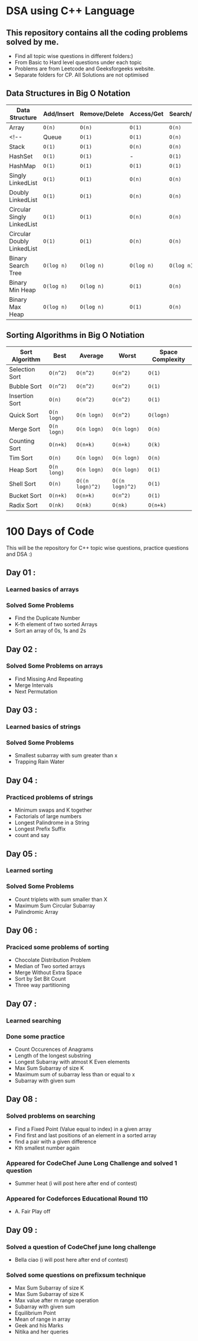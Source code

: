 # DSA using C++ Language

## This repository contains all the coding problems solved by me.

* Find all topic wise questions in different folders:)
* From Basic to Hard level questions under each topic
* Problems are from Leetcode and Geeksforgeeks website.
* Separate folders for CP. All Solutions are not optimised 

## Data Structures in Big O Notation
| Data Structure | Add/Insert | Remove/Delete | Access/Get | Search/Contains | Space Complexity |
| --- | --- | --- | --- | --- | --- |
| Array | ```O(n)``` | ```O(n)``` | ```O(1)``` | ```O(n)``` | ```O(n)``` |
<!-- | Queue | ```O(1)``` | ```O(1)``` | ```O(n)``` | ```O(n)``` | ```O(n)``` |
| Stack | ```O(1)``` | ```O(1)``` | ```O(n)``` | ```O(n)``` | ```O(n)``` |
| HashSet | ```O(1)``` | ```O(1)``` | - | ```O(1)``` | ```O(n)``` |
| HashMap | ```O(1)``` | ```O(1)``` | ```O(1)``` | ```O(1)``` | ```O(n)``` |
| Singly LinkedList | ```O(1)``` | ```O(1)``` | ```O(n)``` | ```O(n)``` | ```O(n)``` |
| Doubly LinkedList | ```O(1)``` | ```O(1)``` | ```O(n)``` | ```O(n)``` | ```O(n)``` |
| Circular Singly LinkedList | ```O(1)``` | ```O(1)``` | ```O(n)``` | ```O(n)``` | ```O(n)``` |
| Circular Doubly LinkedList | ```O(1)``` | ```O(1)``` | ```O(n)``` | ```O(n)``` | ```O(n)``` |
| Binary Search Tree | ```O(log n)``` | ```O(log n)``` | ```O(log n)``` | ```O(log n)``` | ```O(n)``` |
| Binary Min Heap | ```O(log n)``` | ```O(log n)``` | ```O(1)``` | ```O(n)``` | ```O(n)``` |
| Binary Max Heap | ```O(log n)``` | ```O(log n)``` | ```O(1)``` | ```O(n)``` | ```O(n)``` | -->

## Sorting Algorithms in Big O Notiation
| Sort Algorithm | Best | Average | Worst | Space Complexity |
| --- | --- | --- | --- | --- |
| Selection Sort | ```O(n^2)``` | ```O(n^2)``` | ```O(n^2)``` | ```O(1)``` |
| Bubble Sort | ```O(n^2)``` | ```O(n^2)``` | ```O(n^2)``` | ```O(1)``` |
| Insertion Sort | ```O(n)``` | ```O(n^2)``` | ```O(n^2)``` | ```O(1)``` |
| Quick Sort | ```O(n logn)``` | ```O(n logn)``` | ```O(n^2)``` | ```O(logn)``` |
| Merge Sort | ```O(n logn)``` | ```O(n logn)``` | ```O(n logn)``` | ```O(n)``` |
| Counting Sort | ```O(n+k)``` | ```O(n+k)``` | ```O(n+k)``` | ```O(k)``` |
| Tim Sort | ```O(n)``` | ```O(n logn)``` | ```O(n logn)``` | ```O(n)``` |
| Heap Sort | ```O(n long)``` | ```O(n logn)``` | ```O(n logn)``` | ```O(1)``` |
| Shell Sort | ```O(n)``` | ```O((n logn)^2)``` | ```O((n logn)^2)``` | ```O(1)``` |
| Bucket Sort | ```O(n+k)``` | ```O(n+k)``` | ```O(n^2)``` | ```O(1)``` |
| Radix Sort | ```O(nk)``` | ```O(nk)``` | ```O(nk)``` | ```O(n+k)``` |

# 100 Days of Code

This will be the repository for C++ topic wise questions, practice questions and DSA :)
## Day 01 : 
### Learned basics of arrays
### Solved Some Problems
* Find the Duplicate Number
* K-th element of two sorted Arrays
* Sort an array of 0s, 1s and 2s
## Day 02 : 
### Solved Some Problems on arrays
* Find Missing And Repeating
* Merge Intervals
* Next Permutation
## Day 03 : 
### Learned basics of strings
### Solved Some Problems
* Smallest subarray with sum greater than x
* Trapping Rain Water
## Day 04 :
### Practiced problems of strings
* Minimum swaps and K together
* Factorials of large numbers
* Longest Palindrome in a String
* Longest Prefix Suffix
* count and say
## Day 05 : 
### Learned sorting
### Solved Some Problems
* Count triplets with sum smaller than X
* Maximum Sum Circular Subarray
* Palindromic Array
## Day 06 : 
### Praciced some problems of sorting
* Chocolate Distribution Problem
* Median of Two sorted arrays
* Merge Without Extra Space
* Sort by Set Bit Count
* Three way partitioning
## Day 07 :
### Learned searching
### Done some practice
* Count Occurences of Anagrams
* Length of the longest substring
* Longest Subarray with atmost K Even elements
* Max Sum Subarray of size K
* Maximum sum of subarray less than or equal to x
* Subarray with given sum
## Day 08 : 
### Solved problems on searching
* Find a Fixed Point (Value equal to index) in a given array
* Find first and last positions of an element in a sorted array
* find a pair with a given difference
* Kth smallest number again
### Appeared for CodeChef June Long Challenge and solved 1 question
* Summer heat (i will post here after end of contest)
### Appeared for Codeforces Educational Round 110
* A. Fair Play off
## Day 09 : 
### Solved a question of CodeChef june long challenge
* Bella ciao (i will post here after end of contest)
### Solved some questions on prefixsum technique
* Max Sum Subarray of size K
* Max Sum Subarray of size K
* Max value after m range operation
* Subarray with given sum
* Equilibrium Point
* Mean of range in array
* Geek and his Marks
* Nitika and her queries
